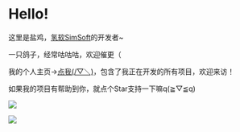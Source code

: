 # Hello!

这里是盐鸡，[氢软SimSoft](https://simsoft.top)的开发者~

一只鸽子，经常咕咕咕，欢迎催更（

我的个人主页→[点我(/▽＼)](https://yanji.fun)，包含了我正在开发的所有项目，欢迎来访！

如果我的项目有帮助到你，就点个Star支持一下嘛q(≧▽≦q)

![](https://github-readme-stats.vercel.app/api?username=YanShuHao314&show_icons=true)


![](https://github-readme-stats.vercel.app/api/top-langs/?username=YanShuHao314)
